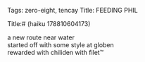 Tags: zero-eight, tencay
Title: FEEDING PHIL
  
Title:# (haiku 178810604173)  
  
a new route near water  
started off with some style at globen  
rewarded with chiliden with filet™  
